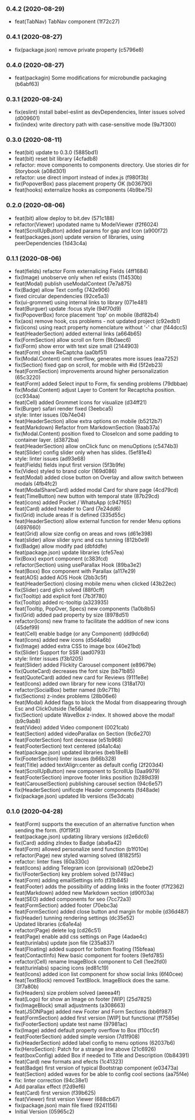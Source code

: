 ### 0.4.2 (2020-08-29)
- feat(TabNav) TabNav component (1f72c27)

### 0.4.1 (2020-08-27)
- fix(package.json) remove private property (c5796e8)

### 0.4.0 (2020-08-27)
- feat(packagin) Some modifications for microbundle packaging (b6abf63)

### 0.3.1 (2020-08-24)
- fix(eslint) install babel-eslint as devDependencies, linter issues solved (d009601)
- fix(index) write directory path with case-sensitive mode (9a7f300)

### 0.3.0 (2020-08-11)
- feat(bit) update to 0.3.0 (5885bd1)
- feat(bit) reset bit library (4cfadb8)
- refactor: move components to components directory. Use stories dir for Storybook (a08d301)
- refactor: use direct import instead of index.js (f980f3b)
- fix(PopoverBox) pass placement property OK (b036790)
- feat(hooks) externalize hooks as components (4b9be75)

### 0.2.0 (2020-08-06)
- feat(bit) allow deploy to bit.dev (571c188)
- refactor(Viewer) upodated name tu ModelViewer (f2f6024)
- feat(ScrollUpButton) added params for gap and Icon (a900f72)
- feat(packages.json) update version of libraries, using peerDependencies (1d43c4a)

### 0.1.1 (2020-08-06)
- feat(fields) refactor Form externalicing Fields (4ff1684)
- fix(Image) unobserve only when ref exists (114530b)
- feat(Modal) publish useModalContext (7e7a875)
- fix(Badge) allow Text config (742e906)
- fixed circular dependencies (92ce5a3)
- fix(ui-grommet) using internal links to library (071e481)
- feat(Burguer) update :focus style (94f70d9)
- fix(PopoverBox) force placement 'top' on mobile (8df82b4)
- fix(aos) remove hook, css problems - not updated project (c92edb1)
- fix(icons) using react property nomenclature without '-' char (f44dcc5)
- feat(HeaderSection) added external links (a664b65)
- fix(FormSection) allow scroll on form (9b0aec6)
- fix(Form) show error with text size small (2144903)
- feat(Form) show ReCaptcha (aa0bf51)
- fix(Modal.Content) omit overflow, generates more issues (eaa7252)
- fix(Section) fixed gap on scroll, for mobile with #id (5f2eb23)
- feat(FormSection) improvements around higher personalization (65c3220)
- feat(Form) added Select input to Form, fix sending problems (79dbbae)
- fix(Modal.Content) adjust Layer to Content for Recaptcha position. (cc934aa)
- feat(Cell) added Grommet Icons for visualize (d34ff21)
- fix(Burger) safari render fixed (3eebca5)
- style: linter issues (0b74e04)
- feat(HeaderSection) allow extra options on mobile (b5212b7)
- feat(Markdown) Refactor from MarkdownSection (9aab37a)
- fix(Modal.Content) position fixed to CloseIcon and some padding to container layer. (d3872ba)
- feat(HeaderSection) allow onClick func on menuOptions (c5474b3)
- feat(Slider) config slider only when has slides. (5ef81e4)
- style: linter issues (ad93e68)
- feat(Fields) fields input first version (5f3b9fe)
- fix(Video) styled to brand color (169d086)
- feat(Modal) added close button on Overlay and allow switch between modals (4fb4fc2)
- feat(ModalShareCard) added modal Card for share page (4cd79cd)
- feat(TimeButton) new button  with temporal state (87b29cd)
- feat(icons) added Pocket / WhatsApp (c947f65)
- feat(Card) added header to Card (7e24dd6)
- fix(Grid) include areas if is defined (335d55c)
- feat(HeaderSection) allow external function for render Menu options (4697660)
- feat(Grid) allow size config on areas and rows (d61e398)
- feat(slider) allow slider sync and css tunning (812b0e9)
- fix(Badge) allow modify pad (dbfddfe)
- feat(package.json) update libraries (cfe57ea)
- fix(Boxx) export component (c383fcd)
- refactor(Section) using useParallax Hook (89ba3e2)
- feat(Boxx) Box component with Parallax (a117e29)
- feat(AOS) added AOS Hook (2bb3c5f)
- feat(HeaderSection) closing mobile menu when clicked (43b22ec)
- fix(Slider) card glich solved (88f0cff)
- fix(Tooltip) add explicit font (7b3f780)
- fix(Tooltip) added rc-tooltip (a323935)
- feat(Tooltip, PopOver, Specs) new components (1a0b8b5)
- fix(Grid) added pad property by size (8978d51)
- refactor(Icons) new frame to facilitate the addition of new icons (45def99)
- feat(Cell) enable badge (or any Component) (dd9dc6d)
- feat(Icons) added new icons (d5d4a6b)
- fix(Image) added extra CSS to image box (40e21bd)
- fix(Slider) Support for SSR (aad0793)
- style: linter issues (f3b1205)
- feat(Slider) added Flickity Carousel component (e89679e)
- fix(QuoteCard) decreases the font size (bb71b85)
- feat(QuoteCard) added new card for Reviews (9111e8e)
- feat(Icons) added own library for new icons (318a170)
- refactor(SocialBox) better named (b9c711b)
- fix(Sections) z-index problems (28b06e6)
- feat(Modal) Added flags to block the Modal from disappearing through Esc and ClickOutside (1e56ada)
- fix(Section) update WaveBox z-index. It showed above the modal! (b9c9ab8)
- feat(Video) added Video component (0021cab)
- feat(Section) added videoParallax on Section (9c6e270)
- feat(FooterSection) font decrease (e51b968)
- feat(FooterSection) text centered (d4a1c4a)
- feat(package.json) updated libraries (beb18e8)
- fix(FooterSection) linter issues (b66b328)
- feat(Title) added textAlign:center as default config (2f203d4)
- feat(ScrollUpButton) new component to ScrollUp (0aa9979)
- feat(FooterSection) improve footer links position (b289d39)
- feat(CarouselSection) publishing carousel section (94c6e57)
- fix(HeaderSection) unificqte Header components (fd48ade)
- fix(package.json) updated lib versions (5e3dcab)

### 0.1.0 (2020-04-28)
- feat(Form) supports the execution of an alternative function when sending the form. (f0f19f3)
- feat(package.json) updating library versions (d2e6dc6)
- fix(Card) adding zIndex to Badge (aba6a42)
- feat(Form) allowed personalize send function (b1f010e)
- refactor(Page) new styled warning solved (81825f5)
- refactor:  linter fixes (60a330c)
- feat(Icons) adding Telegram icon (provisional) (d20ebe2)
- fix/(FooterSection) key problem solved (b1749ac)
- feat(Form) adding emailSettings info (f31b845)
- feat(Footer) adds the possibility of adding links in the footer (f7f2362)
- feat(Markdown) added new Markdown section (d90f03a)
- feat(SEO) added components for seo (7cc72a3)
- feat(FormSection) added footer (70ebc3a)
- feat(FormSection) added close button and margin for mobile (d36d487)
- fix(Header) tunning rendering settings (dc35e52)
- Updated libraries (c6a1e4a)
- refactor(Page) delete log (cd26c51)
- feat(Page) enable add css settings on Page (4adae4c)
- feat(turinlabs) update json file (235a837)
- feat(Floating) added support for bottom floating (15bfeaa)
- feat(ContactInfo) New basic component for footers (9efd785)
- refactor(Cell) rename ImageBlock component to Cell (1ee2fd0)
- feat(turinlabs) spacing icons (ed81c19)
- feat(Icons) added icon list component for show social links (6f40cee)
- feat(TextBlock) removed TextBlock. ImageBlock does the same. (3f7a80b)
- fix(Headers) size problem solved (aeeea4f)
- feat(Logo) for show an Image on footer [WIP] (25d7825)
- fix(ImageBlock) small adjustments (a308663)
- feat(JSONPage) added new Footer and Form Sections (bb6f987)
- feat(FormSection) added first version [WIP] but functional (ff7585e)
- fix(FooterSection) update test name (97981ac)
- fix(Image) added default property overflow to Box (f10cc5f)
- feat(FooterSection) added simple version (7d1f908)
- fix(HeaderSection) added label config to menu options (62037b6)
- fix(HeroSection): Patch for a strange line above (21c6926)
- feat(boxConfig) added Box if needed to Title and Description (0b84391)
- feat(Card) new formats and efects (1c41323)
- feat(Badge) first version of typical Bootstrap component (e03473a)
- feat(Section) added waves for be able to config cool sections (aa75f4e)
- fix: linter correction (94c38e1)
- Add parallax effect (f2d9ef6)
- feat(Card) first version (f39b625)
- feat(Viewer) first version Viewer (688cb67)
- fix(package.json) main file fixed (9241156)
- Initial Version (05965c2)
